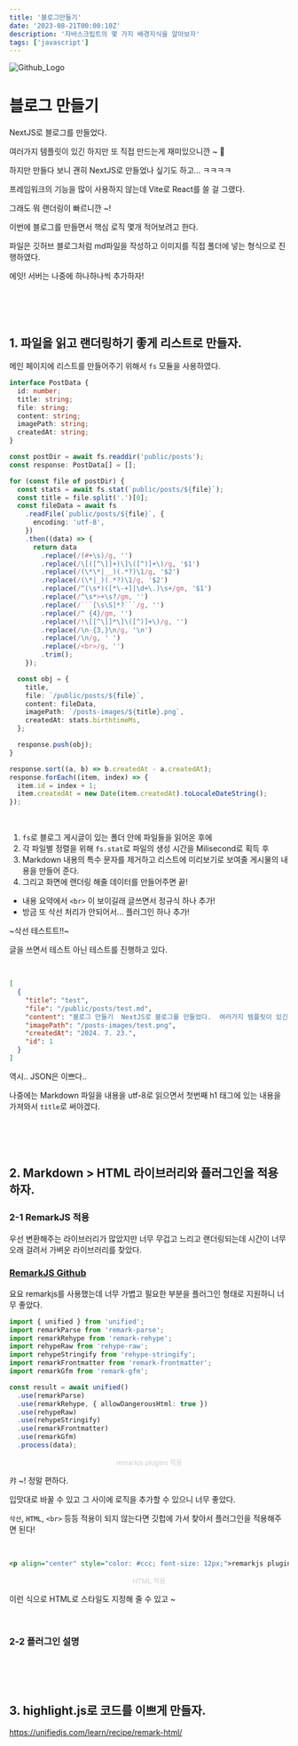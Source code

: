 ```yaml
---
title: '블로그만들기'
date: '2023-08-21T00:00:10Z'
description: '자바스크립트의 몇 가지 배경지식을 알아보자'
tags: ['javascript']
---
```


![Github_Logo](make-blog/index.png)

# 블로그 만들기

NextJS로 블로그를 만들었다.

여러가지 템플릿이 있긴 하지만 또 직접 만드는게 재미있으니깐 ~ 🌟

하지만 만들다 보니 괜히 NextJS로 만들었나 싶기도 하고... ㅋㅋㅋㅋ

프레임워크의 기능을 많이 사용하지 않는데 Vite로 React를 쓸 걸 그랬다.

그래도 뭐 랜더링이 빠르니깐 ~!

이번에 블로그를 만들면서 핵심 로직 몇개 적어보려고 한다.

파일은 깃허브 블로그처럼 md파일을 작성하고 이미지를 직접 폴더에 넣는 형식으로 진행하였다.

에잇! 서버는 나중에 하나하나씩 추가하자!

<br><br><br>

## 1. 파일을 읽고 랜더링하기 좋게 리스트로 만들자.

메인 페이지에 리스트를 만들어주기 위해서 `fs` 모듈을 사용하였다.

````typescript
interface PostData {
  id: number;
  title: string;
  file: string;
  content: string;
  imagePath: string;
  createdAt: string;
}

const postDir = await fs.readdir('public/posts');
const response: PostData[] = [];

for (const file of postDir) {
  const stats = await fs.stat(`public/posts/${file}`);
  const title = file.split('.')[0];
  const fileData = await fs
    .readFile(`public/posts/${file}`, {
      encoding: 'utf-8',
    })
    .then((data) => {
      return data
        .replace(/(#+\s)/g, '')
        .replace(/\[([^\]]+)\]\([^)]+\)/g, '$1')
        .replace(/(\*\*|__)(.*?)\1/g, '$2')
        .replace(/(\*|_)(.*?)\1/g, '$2')
        .replace(/^(\s*)([*\-+]|\d+\.)\s+/gm, '$1')
        .replace(/^\s*>+\s?/gm, '')
        .replace(/```[\s\S]*?```/g, '')
        .replace(/^ {4}/gm, '')
        .replace(/!\[[^\]]*\]\([^)]+\)/g, '')
        .replace(/\n-{3,}\n/g, '\n')
        .replace(/\n/g, ' ')
        .replace(/<br>/g, '')
        .trim();
    });

  const obj = {
    title,
    file: `/public/posts/${file}`,
    content: fileData,
    imagePath: `/posts-images/${title}.png`,
    createdAt: stats.birthtimeMs,
  };

  response.push(obj);
}

response.sort((a, b) => b.createdAt - a.createdAt);
response.forEach((item, index) => {
  item.id = index + 1;
  item.createdAt = new Date(item.createdAt).toLocaleDateString();
});
````

<br>

1. `fs`로 블로그 게시글이 있는 폴더 안에 파일들을 읽어온 후에
2. 각 파일별 정렬을 위해 `fs.stat`로 파일의 생성 시간을 Milisecond로 획득 후
3. Markdown 내용의 특수 문자를 제거하고 리스트에 미리보기로 보여줄 게시물의 내용을 만들어 준다.
4. 그리고 화면에 랜더링 해줄 데이터를 만들어주면 끝!

- 내용 요약에서 `<br>` 이 보이길래 글쓰면서 정규식 하나 추가!
- 방금 또 삭선 처리가 안되어서... 플러그인 하나 추가!

~삭선 테스트트!!~

글을 쓰면서 테스트 아닌 테스트를 진행하고 있다.

<br>

```json
[
  {
    "title": "test",
    "file": "/public/posts/test.md",
    "content": "블로그 만들기  NextJS로 블로그를 만들었다.  여러가지 템플릿이 있긴 하지만 또 직접 만드는게 재미있으니깐 ~ 🌟",
    "imagePath": "/posts-images/test.png",
    "createdAt": "2024. 7. 23.",
    "id": 1
  }
]
```

역시.. JSON은 이쁘다..

나중에는 Markdown 파일을 내용을 utf-8로 읽으면서 첫번째 h1 태그에 있는 내용을 가져와서 `title`로 써야겠다.

<br><br><br>

## 2. Markdown > HTML 라이브러리와 플러그인을 적용하자.

### 2-1 RemarkJS 적용

우선 변환해주는 라이브러리가 많았지만 너무 무겁고 느리고 랜더링되는데 시간이 너무 오래 걸려서 가벼운 라이브러리를 찾았다.

### [RemarkJS Github](https://github.com/remarkjs/remark)

요요 remarkjs를 사용했는데 너무 가볍고 필요한 부분을 플러그인 형태로 지원하니 너무 좋았다.

```typescript
import { unified } from 'unified';
import remarkParse from 'remark-parse';
import remarkRehype from 'remark-rehype';
import rehypeRaw from 'rehype-raw';
import rehypeStringify from 'rehype-stringify';
import remarkFrontmatter from 'remark-frontmatter';
import remarkGfm from 'remark-gfm';

const result = await unified()
  .use(remarkParse)
  .use(remarkRehype, { allowDangerousHtml: true })
  .use(rehypeRaw)
  .use(rehypeStringify)
  .use(remarkFrontmatter)
  .use(remarkGfm)
  .process(data);
```

<p align="center" style="color: #ccc; font-size: 12px;">remarkjs plugins 적용</p>

캬 ~! 정말 편하다.

입맛대로 바꿀 수 있고 그 사이에 로직을 추가할 수 있으니 너무 좋았다.

`삭선`, `HTML`, `<br>` 등등 적용이 되지 않는다면 깃헙에 가서 찾아서 플러그인을 적용해주면 된다!

<br>

```xml
<p align="center" style="color: #ccc; font-size: 12px;">remarkjs plugins 적용</p>
```

<p align="center" style="color: #ccc; font-size: 12px;">HTML 적용</p>

이런 식으로 HTML로 스타일도 지정해 줄 수 있고 ~

<br>

### 2-2 플러그인 설명

<br><br><br>

## 3. highlight.js로 코드를 이쁘게 만들자.

https://unifiedjs.com/learn/recipe/remark-html/
